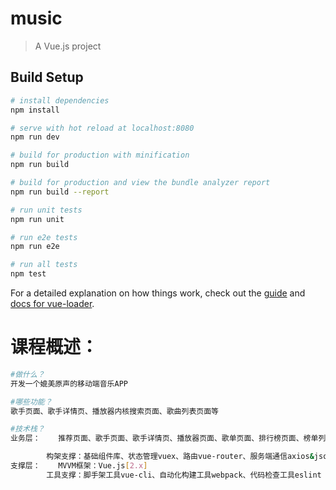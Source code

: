 # music

> A Vue.js project

## Build Setup

``` bash
# install dependencies
npm install

# serve with hot reload at localhost:8080
npm run dev

# build for production with minification
npm run build

# build for production and view the bundle analyzer report
npm run build --report

# run unit tests
npm run unit

# run e2e tests
npm run e2e

# run all tests
npm test
```

For a detailed explanation on how things work, check out the [guide](http://vuejs-templates.github.io/webpack/) and [docs for vue-loader](http://vuejs.github.io/vue-loader).

# 课程概述：

``` bash
#做什么？
开发一个媲美原声的移动端音乐APP

#哪些功能？
歌手页面、歌手详情页、播放器内核搜索页面、歌曲列表页面等

#技术栈？
业务层：	推荐页面、歌手页面、歌手详情页、播放器页面、歌单页面、排行榜页面、榜单列表页、搜索页面、歌曲列表页、用户中心页

		构架支撑：基础组件库、状态管理vuex、路由vue-router、服务端通信axios&jsonp、第三方插件
支撑层：	MVVM框架：Vue.js[2.x]
		工具支撑：脚手架工具vue-cli、自动化构建工具webpack、代码检查工具eslint（忽略）
```
